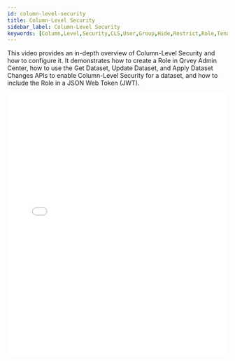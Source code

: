 ```yaml
---
id: column-level-security
title: Column-Level Security
sidebar_label: Column-Level Security
keywords: [Column,Level,Security,CLS,User,Group,Hide,Restrict,Role,Tenant,Dataset,API,JSON,Access,JWT,Token,Widget]
---
```


This video provides an in-depth overview of Column-Level Security and how to configure it. It demonstrates how to create a Role in Qrvey Admin Center, how to use the Get Dataset, Update Dataset, and Apply Dataset Changes APIs to enable Column-Level Security for a dataset, and how to include the Role in a JSON Web Token (JWT). 


<iframe src="//fast.wistia.net/embed/iframe/wzbm977ct4?videoFoam=true"
allowtransparency="true" frameBorder="0" scrolling="no" className="wistia_embed"
name="wistia_embed" allowFullScreen  width="100%" height="600"></iframe>
<script src="//fast.wistia.net/assets/external/iframe-api-v1.js"></script>
<br/>